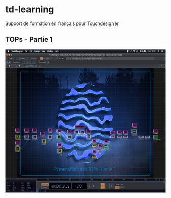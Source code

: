 # td-learning
Support de formation en français pour Touchdesigner

## TOPs - Partie 1
<p align="center">
<img src="https://github.com/superColson/td-learning/raw/master/TOPs/tops_part1.jpg" alt="pvw image not found" width="720" height="450"/>
</p>
